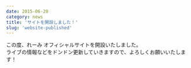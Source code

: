 ```yaml
---
date: 2015-06-20
category: news
title: 'サイトを開設しました！'
slug: 'website-published'
---
```


この度、れーみ オフィシャルサイトを開設いたしました。  
ライブの情報などをドンドン更新していきますので、よろしくお願いいたします！
